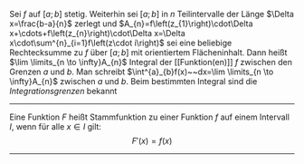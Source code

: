 Sei $f$ auf $\left[a;b\right]$ stetig. Weiterhin sei $\left[a;b\right]$ in $n$ Teilintervalle der Länge $\Delta x=\frac{b-a}{n}$ zerlegt und $A_{n}=f\left(z_{1}\right)\cdot\Delta x+\cdots+f\left(z_{n}\right)\cdot\Delta x=\Delta x\cdot\sum^{n}_{i=1}f\left(z\cdot i\right)$ sei eine beliebige Rechtecksumme zu $f$ über $\left[a;b\right]$ mit orientiertem Flächeninhalt. Dann heißt $\lim \limits_{n \to \infty}A_{n}$ Integral der [[Funktion(en)]] $f$ zwischen den Grenzen $a$ und $b$.
Man schreibt $\int^{a}_{b}f(x)~~dx=\lim \limits_{n \to \infty}A_{n}$ zwischen $a$ und $b$.
Beim bestimmten Integral sind die *Integrationsgrenzen* bekannt

---

Eine Funktion $F$ heißt Stammfunktion zu einer Funktion $f$ auf einem Intervall $I$, wenn für alle $x\in I$ gilt:
$$F'(x)=f(x)$$

---
